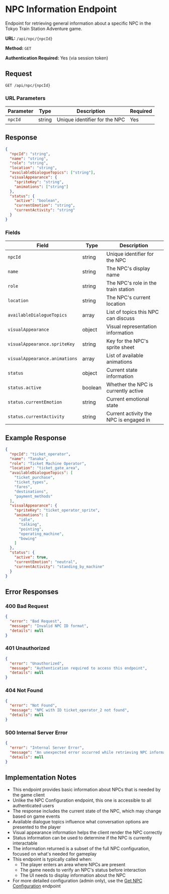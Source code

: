 # NPC Information Endpoint

Endpoint for retrieving general information about a specific NPC in the Tokyo Train Station Adventure game.

**URL:** `/api/npc/{npcId}`

**Method:** `GET`

**Authentication Required:** Yes (via session token)

## Request

```http
GET /api/npc/{npcId}
```

### URL Parameters

| Parameter | Type | Description | Required |
|-----------|------|-------------|----------|
| `npcId` | string | Unique identifier for the NPC | Yes |

## Response

```json
{
  "npcId": "string",
  "name": "string",
  "role": "string",
  "location": "string",
  "availableDialogueTopics": ["string"],
  "visualAppearance": {
    "spriteKey": "string",
    "animations": ["string"]
  },
  "status": {
    "active": "boolean",
    "currentEmotion": "string",
    "currentActivity": "string"
  }
}
```

### Fields

| Field | Type | Description |
|-------|------|-------------|
| `npcId` | string | Unique identifier for the NPC |
| `name` | string | The NPC's display name |
| `role` | string | The NPC's role in the train station |
| `location` | string | The NPC's current location |
| `availableDialogueTopics` | array | List of topics this NPC can discuss |
| `visualAppearance` | object | Visual representation information |
| `visualAppearance.spriteKey` | string | Key for the NPC's sprite sheet |
| `visualAppearance.animations` | array | List of available animations |
| `status` | object | Current state information |
| `status.active` | boolean | Whether the NPC is currently active |
| `status.currentEmotion` | string | Current emotional state |
| `status.currentActivity` | string | Current activity the NPC is engaged in |

## Example Response

```json
{
  "npcId": "ticket_operator",
  "name": "Tanaka",
  "role": "Ticket Machine Operator",
  "location": "ticket_gate_area",
  "availableDialogueTopics": [
    "ticket_purchase",
    "ticket_types",
    "fares",
    "destinations",
    "payment_methods"
  ],
  "visualAppearance": {
    "spriteKey": "ticket_operator_sprite",
    "animations": [
      "idle",
      "talking",
      "pointing",
      "operating_machine",
      "bowing"
    ]
  },
  "status": {
    "active": true,
    "currentEmotion": "neutral",
    "currentActivity": "standing_by_machine"
  }
}
```

## Error Responses

### 400 Bad Request

```json
{
  "error": "Bad Request",
  "message": "Invalid NPC ID format",
  "details": null
}
```

### 401 Unauthorized

```json
{
  "error": "Unauthorized",
  "message": "Authentication required to access this endpoint",
  "details": null
}
```

### 404 Not Found

```json
{
  "error": "Not Found",
  "message": "NPC with ID ticket_operator_2 not found",
  "details": null
}
```

### 500 Internal Server Error

```json
{
  "error": "Internal Server Error",
  "message": "An unexpected error occurred while retrieving NPC information",
  "details": null
}
```

## Implementation Notes

- This endpoint provides basic information about NPCs that is needed by the game client
- Unlike the NPC Configuration endpoint, this one is accessible to all authenticated users
- The response includes the current state of the NPC, which may change based on game events
- Available dialogue topics influence what conversation options are presented to the player
- Visual appearance information helps the client render the NPC correctly
- Status information can be used to determine if the NPC is currently interactable
- The information returned is a subset of the full NPC configuration, focused on what's needed for gameplay
- This endpoint is typically called when:
  - The player enters an area where NPCs are present
  - The game needs to verify an NPC's status before interaction
  - The UI needs to display information about the NPC
- For more detailed configuration (admin only), use the [Get NPC Configuration](get-npc-config.md) endpoint
